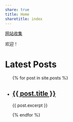 ```yaml
---
share: true
title: Home
sharetitle: index
---
```


[网站收集](./2024-03-15-%E7%BD%91%E7%AB%99%E6%94%B6%E9%9B%86.md#)



欢迎！
<h1>Latest Posts</h1>

<ul>
  {% for post in site.posts %}
    <li>
      <h2><a href="{{ post.url }}">{{ post.title }}</a></h2>
      <p>{{ post.excerpt }}</p>
    </li>
  {% endfor %}
</ul>
